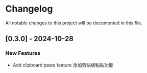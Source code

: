 # Changelog

All notable changes to this project will be documented in this file.

## [0.3.0] - 2024-10-28

### New Features

- Add clipboard paste feature 添加剪贴板粘贴功能

